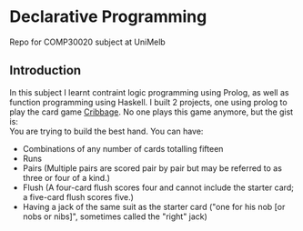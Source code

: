 Declarative Programming
=======================
Repo for COMP30020 subject at UniMelb

Introduction
------------
In this subject I learnt contraint logic programming using Prolog, as well as function programming using Haskell. I built 2 projects, one using prolog to play the card game <a href= "https://en.wikipedia.org/wiki/Cribbage">Cribbage</a>. No one plays this game anymore, but the gist is: <br>
You are trying to build the best hand. You can have:
- Combinations of any number of cards totalling fifteen
- Runs
- Pairs (Multiple pairs are scored pair by pair but may be referred to as three or four of a kind.)
- Flush (A four-card flush scores four and cannot include the starter card; a five-card flush scores five.)
- Having a jack of the same suit as the starter card ("one for his nob [or nobs or nibs]", sometimes called the "right" jack)

